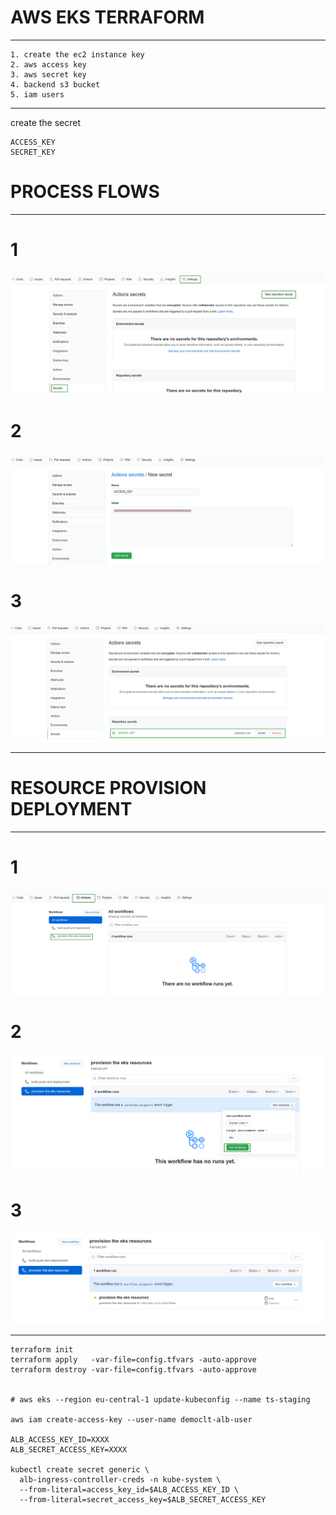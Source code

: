 # AWS EKS TERRAFORM

----------------

    1. create the ec2 instance key
    2. aws access key
    3. aws secret key
    4. backend s3 bucket
    5. iam users 

----------------

create the secret

    ACCESS_KEY
    SECRET_KEY


# PROCESS FLOWS

----------------

# 1

![1](Images/1.png)

# 2

![2](Images/2.png)

# 3

![3](Images/3.png)

----------------

# RESOURCE PROVISION DEPLOYMENT

----------------

# 1

![1](Images/D1.png)

# 2

![2](Images/D2.png)

# 3

![3](Images/D3.png)

----------------








    terraform init
    terraform apply   -var-file=config.tfvars -auto-approve
    terraform destroy -var-file=config.tfvars -auto-approve


    # aws eks --region eu-central-1 update-kubeconfig --name ts-staging

    aws iam create-access-key --user-name democlt-alb-user
  
    ALB_ACCESS_KEY_ID=XXXX
    ALB_SECRET_ACCESS_KEY=XXXX

    kubectl create secret generic \
      alb-ingress-controller-creds -n kube-system \
      --from-literal=access_key_id=$ALB_ACCESS_KEY_ID \
      --from-literal=secret_access_key=$ALB_SECRET_ACCESS_KEY
